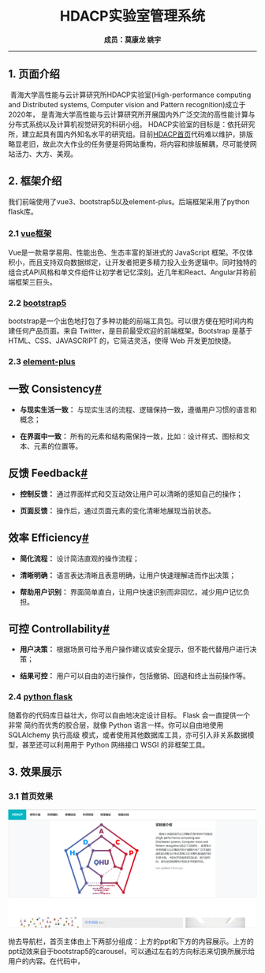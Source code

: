 # <center>HDACP实验室管理系统</center>

**<center>成员：莫康龙  姚宇</center>**

----------------------

## 1. 页面介绍

 青海大学高性能与云计算研究所HDACP实验室(High-performance computing and Distributed systems, Computer vision and Pattern recognition)成立于2020年， 是青海大学高性能与云计算研究所开展国内外广泛交流的高性能计算与分布式系统以及计算机视觉研究的科研小组。 HDACP实验室的目标是：依托研究所，建立起具有国内外知名水平的研究组。目前[HDACP首页](https://www.qhu-hdacp.cn/)代码难以维护，排版略显老旧，故此次大作业的任务便是将网站重构，将内容和排版解耦，尽可能使网站活力、大方、美观。

## 2. 框架介绍

我们前端使用了vue3、bootstrap5以及element-plus。后端框架采用了python flask库。

### 2.1 [vue框架](https://cn.vuejs.org/guide/introduction.html)

Vue是一款易学易用、性能出色、生态丰富的渐进式的 JavaScript 框架。不仅体积小，而且支持双向数据绑定，让开发者把更多精力投入业务逻辑中。同时独特的组合式API风格和单文件组件让初学者记忆深刻。近几年和React、Angular并称前端框架三巨头。

### 2.2 [bootstrap5](https://v5.bootcss.com/docs/getting-started/introduction/)

bootstrap是一个出色地打包了多种功能的前端工具包。可以很方便在短时间内构建任何产品页面。来自 Twitter，是目前最受欢迎的前端框架。Bootstrap 是基于 HTML、CSS、JAVASCRIPT 的，它简洁灵活，使得 Web 开发更加快捷。

### 2.3 [element-plus](https://element-plus.gitee.io/zh-CN/)

一致 Consistency[#](https://element-plus.gitee.io/zh-CN/guide/design.html#%E4%B8%80%E8%87%B4-consistency)
-------------------------------------------------------------------------------------------------------

* **与现实生活一致：** 与现实生活的流程、逻辑保持一致，遵循用户习惯的语言和概念；

* **在界面中一致：** 所有的元素和结构需保持一致，比如：设计样式、图标和文本、元素的位置等。

反馈 Feedback[#](https://element-plus.gitee.io/zh-CN/guide/design.html#%E5%8F%8D%E9%A6%88-feedback)
-------------------------------------------------------------------------------------------------

* **控制反馈：** 通过界面样式和交互动效让用户可以清晰的感知自己的操作；

* **页面反馈：** 操作后，通过页面元素的变化清晰地展现当前状态。

效率 Efficiency[#](https://element-plus.gitee.io/zh-CN/guide/design.html#%E6%95%88%E7%8E%87-efficiency)
-----------------------------------------------------------------------------------------------------

* **简化流程：** 设计简洁直观的操作流程；

* **清晰明确：** 语言表达清晰且表意明确，让用户快速理解进而作出决策；

* **帮助用户识别：** 界面简单直白，让用户快速识别而非回忆，减少用户记忆负担。

可控 Controllability[#](https://element-plus.gitee.io/zh-CN/guide/design.html#%E5%8F%AF%E6%8E%A7-controllability)
---------------------------------------------------------------------------------------------------------------

* **用户决策：** 根据场景可给予用户操作建议或安全提示，但不能代替用户进行决策；

* **结果可控：** 用户可以自由的进行操作，包括撤销、回退和终止当前操作等。

### 2.4 [python flask](https://flask.net.cn/)

随着你的代码库日益壮大，你可以自由地决定设计目标。 Flask 会一直提供一个非常 简约而优秀的胶合层，就像 Python 语言一样。你可以自由地使用 SQLAlchemy 执行高级 模式，或者使用其他数据库工具，亦可引入非关系数据模型，甚至还可以利用用于 Python 网络接口 WSGI 的非框架工具。  

## 3. 效果展示

### 3.1 首页效果

![首页示意图](img/initial.png)

抛去导航栏，首页主体由上下两部分组成：上方的ppt和下方的内容展示。上方的ppt动效来自于bootstrap5的carousel，可以通过左右的方向标志来切换所展示给用户的内容。在代码中，<style>标签中引入bootstrap的css部件并修改部分css属性，即可完成调用。

![首页示意图1](img/initial1.png)

下方的内容展示部分中，使用了bootstrap中card堆叠而成，对HDACP队伍内容进行简要概括以及阐述。所示内容与状态栏中的各个分栏并无差别。
